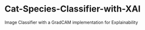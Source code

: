 # Cat-Species-Classifier-with-XAI
Image Classifier with a GradCAM implementation for Explainability
